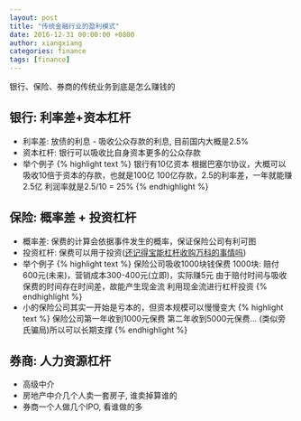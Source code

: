 ```yaml
---
layout: post
title: "传统金融行业的盈利模式"
date: 2016-12-31 00:00:00 +0800
author: xiangxiang
categories: finance
tags: [finance]
---
```

银行、保险、券商的传统业务到底是怎么赚钱的

## 银行: 利率差+资本杠杆
- 利率差: 放债的利息 - 吸收公众存款的利息, 目前国内大概是2.5%
- 资本杠杆: 银行可以吸收比自身资本更多的公众存款
- 举个例子
{% highlight text %}
银行有10亿资本
根据巴塞尔协议，大概可以吸收10倍于资本的存款，也就是100亿
100亿存款，2.5的利率差，一年就能赚2.5亿
利润率就是2.5/10 = 25%
{% endhighlight %}

## 保险: 概率差 + 投资杠杆
- 概率差: 保费的计算会依据事件发生的概率，保证保险公司有利可图
- 投资杠杆: 保费可以用于投资([还记得宝能杠杆收购万科的事情吗](https://wiki.mbalib.com/wiki/%E4%B8%87%E7%A7%91%E8%82%A1%E6%9D%83%E4%B9%8B%E4%BA%89))
- 举个例子
{% highlight text %}
保险公司吸收1000块钱保费
1000块: 赔付600元(未来)，营销成本300-400元(立即)，实际赚5元
由于赔付时间与吸收保费的时间存在时间差，故能产生现金流
利用现金流进行杠杆投资
{% endhighlight %}
- 小的保险公司其实一开始是亏本的，但资本规模可以慢慢变大
{% highlight text %}
保险公司第一年收到1000元保费
第二年收到5000元保费...
(类似旁氏骗局)所以可以长期支撑
{% endhighlight %}

## 券商: 人力资源杠杆
- 高级中介
- 房地产中介几个人卖一套房子, 谁卖掉算谁的
- 券商一个人做几个IPO, 看谁做的多
